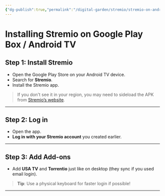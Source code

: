 ```yaml
---
{"dg-publish":true,"permalink":"/digital-garden/stremio/stremio-on-android-tv/","title":"Installing Stremio on Android TV","tags":["stremio android-tv"]}
---
```



# Installing Stremio on Google Play Box / Android TV

## Step 1: Install Stremio
- Open the Google Play Store on your Android TV device.
- Search for **Stremio**.
- Install the Stremio app.

> If you don't see it in your region, you may need to sideload the APK from [Stremio’s website](https://www.stremio.com/downloads).

---

## Step 2: Log in
- Open the app.
- **Log in with your Stremio account** you created earlier.

---

## Step 3: Add Add-ons
- Add **USA TV** and **Torrentio** just like on desktop (they sync if you used email login).

> **Tip**: Use a physical keyboard for faster login if possible!

---